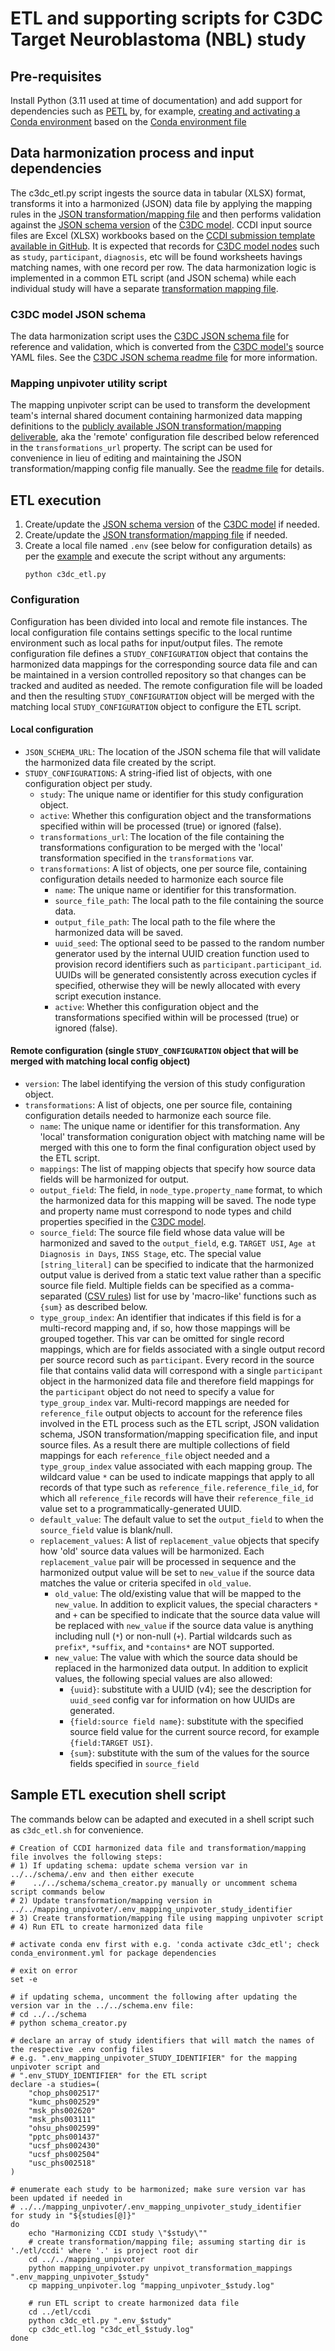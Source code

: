 # ETL and supporting scripts for C3DC Target Neuroblastoma (NBL) study

## Pre-requisites
Install Python (3.11 used at time of documentation) and add support for dependencies such as
[PETL](https://github.com/petl-developers/petl) by, for example,
[creating and activating a Conda environment](https://conda.io/projects/conda/en/latest/user-guide/tasks/manage-environments.html#creating-an-environment-from-an-environment-yml-file)
based on the [Conda environment file](https://github.com/chicagopcdc/c3dc_etl/blob/main/conda_environment.yml)

## Data harmonization process and input dependencies
The c3dc_etl.py script ingests the source data in tabular (XLSX) format, transforms it into a harmonized (JSON)
data file by applying the mapping rules in the [JSON transformation/mapping file](https://github.com/chicagopcdc/c3dc_etl/tree/main/etl/target_nbl/transformations)
and then performs validation against the [JSON schema version](https://github.com/chicagopcdc/c3dc_etl/blob/main/schema/schema.json)
of the [C3DC model](https://github.com/CBIIT/c3dc-model/tree/main/model-desc). CCDI input source files are Excel
(XLSX) workbooks based on the [CCDI submission template available in GitHub](https://github.com/CBIIT/ccdi-model/tree/main/metadata-manifest).
It is expected that records for [C3DC model nodes](https://github.com/CBIIT/c3dc-model/blob/main/model-desc/c3dc-model.yml)
such as `study`, `participant`, `diagnosis`, etc will be found worksheets havings matching names, with one record
per row. The data harmonization logic is implemented in a common ETL script (and JSON schema) while each individual
study will have a separate [transformation mapping file](https://github.com/chicagopcdc/c3dc_etl/tree/main/etl/ccdi/transformations).

### C3DC model JSON schema
The data harmonization script uses the [C3DC JSON schema file](https://github.com/chicagopcdc/c3dc_etl/blob/main/schema/schema.json)
for reference and validation, which is converted from the [C3DC model's](https://github.com/CBIIT/c3dc-model/tree/main/model-desc)
source YAML files. See the [C3DC JSON schema readme file](https://github.com/chicagopcdc/c3dc_etl/blob/main/schema/README.md)
for more information.

### Mapping unpivoter utility script
The mapping unpivoter script can be used to transform the development team's internal shared document containing
harmonized data mapping definitions to the [publicly available JSON transformation/mapping
deliverable](https://github.com/chicagopcdc/c3dc_etl/tree/main/etl/target_nbl/transformations), aka the 'remote'
configuration file described below referenced in the `transformations_url` property. The script can be used for
convenience in lieu of editing and maintaining the JSON transformation/mapping config file manually. See the
[readme file](https://github.com/chicagopcdc/c3dc_etl/blob/main/mapping_unpivoter/README.md) for details.

## ETL execution
1. Create/update the [JSON schema version](https://github.com/chicagopcdc/c3dc_etl/blob/main/schema/schema.json)
of the [C3DC model](https://github.com/CBIIT/c3dc-model/tree/main/model-desc) if needed.
1. Create/update the [JSON transformation/mapping file](https://github.com/chicagopcdc/c3dc_etl/tree/main/etl/target_nbl/transformations)
   if needed.
1. Create a local file named `.env` (see below for configuration details) as per the
   [example](https://github.com/chicagopcdc/c3dc_etl/blob/main/etl/target_nbl/.env_example) and execute the script
   without any arguments:
   ```
   python c3dc_etl.py
   ```

### Configuration
Configuration has been divided into local and remote file instances. The local configuration file contains settings
specific to the local runtime environment such as local paths for input/output files. The remote configuration file
defines a `STUDY_CONFIGURATION` object that contains the harmonized data mappings for the corresponding source data
file and can be maintained in a version controlled repository so that changes can be tracked and audited as needed.
The remote configuration file will be loaded and then the resulting `STUDY_CONFIGURATION` object will be merged with
the matching local `STUDY_CONFIGURATION` object to configure the ETL script.
#### Local configuration
* `JSON_SCHEMA_URL`: The location of the JSON schema file that will validate the harmonized data file created by
    the script.
* `STUDY_CONFIGURATIONS`: A string-ified list of objects, with one configuration object per study.
  * `study`: The unique name or identifier for this study configuration object.
  * `active`: Whether this configuration object and the transformations specified within will be processed (true)
    or ignored (false).
  * `transformations_url`: The location of the file containing the transformations configuration to be merged with
    the 'local' transformation specified in the `transformations` var.
  * `transformations`: A list of objects, one per source file, containing configuration details needed to harmonize
    each source file
    * `name`: The unique name or identifier for this transformation.
    * `source_file_path`: The local path to the file containing the source data.
    * `output_file_path`: The local path to the file where the harmonized data will be saved.
    * `uuid_seed`: The optional seed to be passed to the random number generator used by the internal UUID creation
      function used to provision record identifiers such as `participant.participant_id`. UUIDs will be generated
      consistently across execution cycles if specified, otherwise they will be newly allocated with every script
      execution instance.
    * `active`: Whether this configuration object and the transformations specified within will be processed (true)
        or ignored (false).

#### Remote configuration (single `STUDY_CONFIGURATION` object that will be merged with matching local config object)
* `version`: The label identifying the version of this study configuration object.
* `transformations`: A list of objects, one per source file, containing configuration details needed to harmonize
    each source file.
    * `name`: The unique name or identifier for this transformation. Any 'local' transformation coniguration object
      with matching name will be merged with this one to form the final configuration object used by the ETL script.
    * `mappings`: The list of mapping objects that specify how source data fields will be harmonized for output.
    * `output_field`: The field, in `node_type.property_name` format, to which the harmonized data for this mapping
      will be saved. The node type and property name must correspond to node types and child properties specified in
      the [C3DC model](https://github.com/CBIIT/c3dc-model/blob/main/model-desc/c3dc-model.yml).
    * `source_field`: The source file field whose data value will be harmonized and saved to the `output_field`, e.g.
       `TARGET USI`, `Age at Diagnosis in Days`, `INSS Stage`, etc. The special value `[string_literal]` can be
       specified to indicate that the harmonized output value is derived from a static text value rather than a
       specific source file field. Multiple fields can be specified as a comma-separated
       ([CSV rules](https://docs.python.org/3/library/csv.html)) list for use by 'macro-like' functions such as
       `{sum}` as described below.
    * `type_group_index`: An identifier that indicates if this field is for a multi-record mapping and, if so, how
      those mappings will be grouped together. This var can be omitted for single record mappings, which are for
      fields associated with a single output record per source record such as `participant`. Every record in the
      source file that contains valid data will correspond with a single `participant` object in the harmonized data
      file and therefore field mappings for the `participant` object do not need to specify a value for
      `type_group_index` var. Multi-record mappings are needed for `reference_file` output objects to account for the
      reference files involved in the ETL process such as the ETL script, JSON validation schema, JSON
      transformation/mapping specification file, and input source files. As a result there are multiple collections
      of field mappings for each `reference_file` object needed and a `type_group_index` value associated with each
      mapping group. The wildcard value `*` can be used to indicate mappings that apply to all records of that type
      such as `reference_file.reference_file_id`, for which all `reference_file` records will have their
      `reference_file_id` value set to a programmatically-generated UUID.
    * `default_value`: The default value to set the `output_field` to when the `source_field` value is blank/null.
    * `replacement_values`: A list of `replacement_value` objects that specify how 'old' source data values will be
      harmonized. Each `replacement_value` pair will be processed in sequence and the harmonized output value will be
      set to `new_value` if the source data matches the value or criteria specifed in `old_value`.
        * `old_value`: The old/existing value that will be mapped to the `new_value`. In addition to explicit values,
          the special characters `*` and `+` can be specified to indicate that the source data value will be
          replaced with `new_value` if the source data value is anything including null (`*`) or non-null (`+`).
          Partial wildcards such as `prefix*`, `*suffix`, and `*contains*` are NOT supported.
        * `new_value`: The value with which the source data should be replaced in the harmonized data output. In
          addition to explicit values, the following special values are also allowed:  
          * `{uuid}`: substitute with a UUID (v4); see the description for `uuid_seed` config var for information
            on how UUIDs are generated.  
          * `{field:source field name}`: substitute with the specified source field value for the current source
            record, for example `{field:TARGET USI}`.
          * `{sum}`: substitute with the sum of the values for the source fields specified in `source_field`

## Sample ETL execution shell script
The commands below can be adapted and executed in a shell script such as `c3dc_etl.sh` for convenience.
```
# Creation of CCDI harmonized data file and transformation/mapping file involves the following steps:
# 1) If updating schema: update schema version var in ../../schema/.env and then either execute
#    ../../schema/schema_creator.py manually or uncomment schema script commands below
# 2) Update transformation/mapping version in ../../mapping_unpivoter/.env_mapping_unpivoter_study_identifier
# 3) Create transformation/mapping file using mapping unpivoter script
# 4) Run ETL to create harmonized data file

# activate conda env first with e.g. 'conda activate c3dc_etl'; check conda_environment.yml for package dependencies

# exit on error
set -e

# if updating schema, uncomment the following after updating the version var in the ../../schema.env file:
# cd ../../schema
# python schema_creator.py

# declare an array of study identifiers that will match the names of the respective .env config files
# e.g. ".env_mapping_unpivoter_STUDY_IDENTIFIER" for the mapping unpivoter script and
# ".env_STUDY_IDENTIFIER" for the ETL script
declare -a studies=(
    "chop_phs002517"
    "kumc_phs002529"
    "msk_phs002620"
    "msk_phs003111"
    "ohsu_phs002599"
    "pptc_phs001437"
    "ucsf_phs002430"
    "ucsf_phs002504"
    "usc_phs002518"
)

# enumerate each study to be harmonized; make sure version var has been updated if needed in
# ../../mapping_unpivoter/.env_mapping_unpivoter_study_identifier
for study in "${studies[@]}"
do
    echo "Harmonizing CCDI study \"$study\""
    # create transformation/mapping file; assuming starting dir is './etl/ccdi' where '.' is project root dir
    cd ../../mapping_unpivoter
    python mapping_unpivoter.py unpivot_transformation_mappings ".env_mapping_unpivoter_$study"
    cp mapping_unpivoter.log "mapping_unpivoter_$study.log"

    # run ETL script to create harmonized data file
    cd ../etl/ccdi
    python c3dc_etl.py ".env_$study"
    cp c3dc_etl.log "c3dc_etl_$study.log"
done
```
